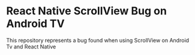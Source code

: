 # React Native ScrollView Bug on Android TV

This repository represents a bug found when using ScrollView on Android Tv and React Native
